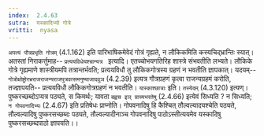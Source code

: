 ```yaml
---
index:  2.4.63
sutra:  यस्कादिभ्यो गोत्रे
vritti:  nyasa
---
```


`अपत्यं पौत्रप्रभृति गोत्रम्` (4.1.162) इति पारिभाषिकमेवेदं गोत्रं गृह्यते, न लौकिकमिति कस्यचिद्भ्रान्तिः स्यात्। अतस्तां निराकर्त्तुमाह-- `प्रत्ययविधेयश्चान्यत्र ` इत्यादि। एतच्चोभयगतिरिह शास्त्रे संभवतीति लभ्यते। लौकिके गोत्रे गृह्यमाणे शास्त्रीयमपि तत्रान्तर्भवति; प्रत्ययविधौ तु लौकिकगोत्रस्य ग्रहणं न भवतीति ज्ञापकात्। यदयम्-- `गोत्रोक्षोष्ट्रोरभ्रराजराजन्यराजपुत्रवत्समनुष्याजादवुञ` (4.2.39) इत्यत्र गौत्रग्रहणं कृत्वा राजन्यग्रहमं करोति, तज्ज्ञापयति-- प्रत्ययविधौ लौकिकगोत्रग्रहणं न भवतीति।
`यास्काश्छात्राः` इति। `तस्येदम्` (4.3.120) इत्यण्। पुष्करच्छब्दोऽप्यत्र पठ्यते, स किमर्थः; यावता `बह्वच इञ् प्राच्यभरतेषु` (2.4.66) इत्येवं सिध्यति ? न सिध्यति; `न गोपवनादिभ्यः` (2.4.67) इति प्रतिषेधः प्राप्नोति। गोपवनादिषु हि कैश्चित् तौल्वल्यादयश्चेति पठ्यते, तौल्वल्यादिषु पुष्करसच्छब्दः पठ्यते, तौल्वल्यादीनाञ्च गोपवनादिषु पाठोऽस्तीत्ययमेव यस्कादिषु पुष्करसच्छब्दपाठो ज्ञापयति।।

